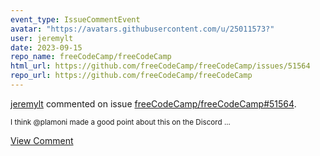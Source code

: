```yaml
---
event_type: IssueCommentEvent
avatar: "https://avatars.githubusercontent.com/u/25011573?"
user: jeremylt
date: 2023-09-15
repo_name: freeCodeCamp/freeCodeCamp
html_url: https://github.com/freeCodeCamp/freeCodeCamp/issues/51564
repo_url: https://github.com/freeCodeCamp/freeCodeCamp
---
```


<a href='https://github.com/jeremylt' target='_blank'>jeremylt</a> commented on issue <a href='https://github.com/freeCodeCamp/freeCodeCamp/issues/51564' target='_blank'>freeCodeCamp/freeCodeCamp#51564</a>.

<small>I think @plamoni made a good point about this on the Discord...</small>

<a href='https://github.com/freeCodeCamp/freeCodeCamp/issues/51564' target='_blank'>View Comment</a>